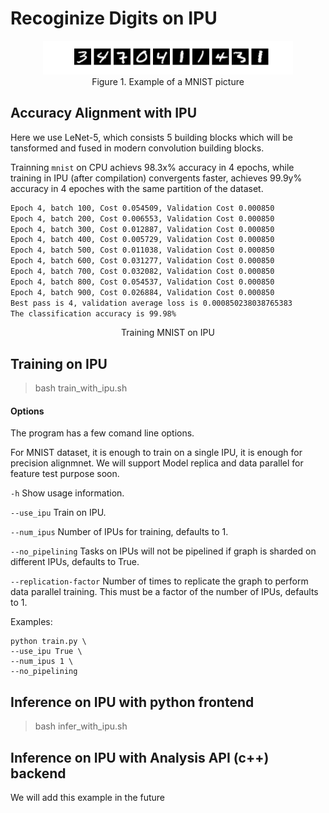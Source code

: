 # Recoginize Digits on IPU 

<p align="center">
<img src="https://github.com/PaddlePaddle/book/blob/develop/02.recognize_digits/image/mnist_example_image.png?raw=true" width="400"><br/>
Figure 1. Example of a MNIST picture
</p>

## Accuracy Alignment with IPU

Here we use LeNet-5, which consists 5 building blocks which will be tansformed and fused in modern convolution building blocks.

Trainning `mnist` on CPU achievs 98.3x% accuracy in 4 epochs, while training in IPU (after compilation) convergents faster, achieves 99.9y% accuracy in 4 epoches with the same partition of the dataset.

```bash
Epoch 4, batch 100, Cost 0.054509, Validation Cost 0.000850
Epoch 4, batch 200, Cost 0.006553, Validation Cost 0.000850
Epoch 4, batch 300, Cost 0.012887, Validation Cost 0.000850
Epoch 4, batch 400, Cost 0.005729, Validation Cost 0.000850
Epoch 4, batch 500, Cost 0.011038, Validation Cost 0.000850
Epoch 4, batch 600, Cost 0.031277, Validation Cost 0.000850
Epoch 4, batch 700, Cost 0.032082, Validation Cost 0.000850
Epoch 4, batch 800, Cost 0.054537, Validation Cost 0.000850
Epoch 4, batch 900, Cost 0.026884, Validation Cost 0.000850
Best pass is 4, validation average loss is 0.000850238038765383
The classification accuracy is 99.98%
```
<p align="center">
 Training MNIST on IPU
</p>

## Training on IPU

> bash train_with_ipu.sh

#### Options
The program has a few comand line options.

For MNIST dataset, it is enough to train on a single IPU, it is enough for precision alignmnet. We will support Model replica and data parallel for feature test purpose soon.

`-h`                   Show usage information.  

`--use_ipu`            Train on IPU.

`--num_ipus`           Number of IPUs for training, defaults to 1.

`--no_pipelining`      Tasks on IPUs will not be pipelined if graph is sharded on different IPUs, defaults to True.

`--replication-factor` Number of times to replicate the graph to perform data parallel training. This must be a factor of the number of IPUs, defaults to 1.

Examples:

    python train.py \
    --use_ipu True \
    --num_ipus 1 \
    --no_pipelining 


## Inference on IPU with python frontend

> bash infer_with_ipu.sh

## Inference on IPU with Analysis API (c++) backend

We will add this example in the future